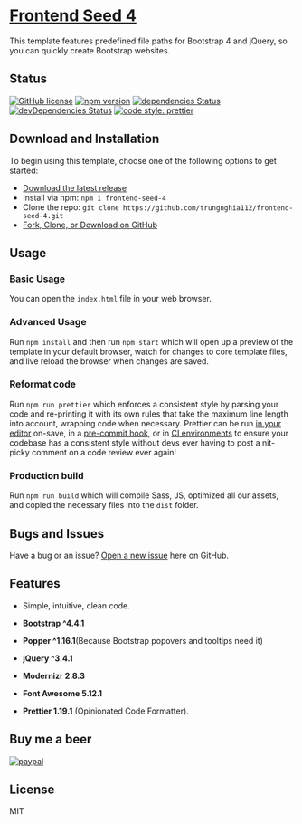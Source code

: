 # [Frontend Seed 4](https://github.com/trungnghia112/frontend-seed-4)

This template features predefined file paths for Bootstrap 4 and jQuery, so you can quickly create Bootstrap websites.

## Status

[![GitHub license](https://img.shields.io/badge/license-MIT-blue.svg)](https://raw.githubusercontent.com/trungnghia112/frontend-seed-4/master/LICENSE)
[![npm version](https://img.shields.io/npm/v/startbootstrap-bare.svg)](https://www.npmjs.com/package/frontend-seed-4)
[![dependencies Status](https://david-dm.org/BlackrockDigital/startbootstrap-bare/status.svg)](https://david-dm.org/trungnghia112/frontend-seed-4)
[![devDependencies Status](https://david-dm.org/BlackrockDigital/startbootstrap-bare/dev-status.svg)](https://david-dm.org/trungnghia112/frontend-seed-4?type=dev)
[![code style: prettier](https://img.shields.io/badge/code_style-prettier-ff69b4.svg?style=flat-square)](https://github.com/prettier/prettier)

## Download and Installation

To begin using this template, choose one of the following options to get started:

- [Download the latest release](https://github.com/trungnghia112/frontend-seed-4/releases)
- Install via npm: `npm i frontend-seed-4`
- Clone the repo: `git clone https://github.com/trungnghia112/frontend-seed-4.git`
- [Fork, Clone, or Download on GitHub](https://github.com/trungnghia112/frontend-seed-4)

## Usage

### Basic Usage

You can open the `index.html` file in your web browser.

### Advanced Usage

Run `npm install` and then run `npm start` which will open up a preview of the template in your default browser, watch for changes to core template files, and live reload the browser when changes are saved.

### Reformat code

Run `npm run prettier` which enforces a consistent style by parsing your code and re-printing it with its own rules that take the maximum line length into account, wrapping code when necessary.
Prettier can be run [in your editor](http://prettier.io/docs/en/editors.html) on-save, in a [pre-commit hook](https://prettier.io/docs/en/precommit.html), or in [CI environments](https://prettier.io/docs/en/cli.html#list-different) to ensure your codebase has a consistent style without devs ever having to post a nit-picky comment on a code review ever again!

### Production build

Run `npm run build` which will compile Sass, JS, optimized all our assets, and copied the necessary files into the `dist` folder.

## Bugs and Issues

Have a bug or an issue? [Open a new issue](https://github.com/trungnghia112/frontend-seed-4/issues) here on GitHub.

## Features

- Simple, intuitive, clean code.

- **Bootstrap ^4.4.1**

- **Popper ^1.16.1**(Because Bootstrap popovers and tooltips need it)

- **jQuery ^3.4.1**

- **Modernizr 2.8.3**

- **Font Awesome 5.12.1**

- **Prettier 1.19.1** (Opinionated Code Formatter).

## Buy me a beer

[![paypal](https://www.paypalobjects.com/en_US/i/btn/btn_donateCC_LG.gif)](https://paypal.me/trungnghia112)

## License

MIT
